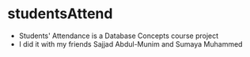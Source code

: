 # studentsAttend

* Students' Attendance is a Database Concepts course project
* I did it with my friends Sajjad Abdul-Munim and Sumaya Muhammed
